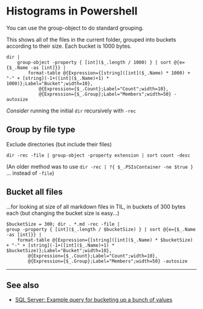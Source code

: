 ﻿# Histograms in Powershell

You can use the group-object to do standard grouping.

This shows all of the files in the current folder, grouped into buckets according to their size.
Each bucket is 1000 bytes.

	dir |
		group-object -property { [int]($_.length / 1000) } | sort @{e={$_.Name -as [int]}} |
			format-table @{Expression={[string]([int]($_.Name) * 1000) + "-" + [string](-1+([int]($_.Name)+1) * 1000)};Label="Bucket";width=10},
				@{Expression={$_.Count};Label="Count";width=10},
				@{Expression={$_.Group};Label="Members";width=50} -autosize

*Consider* running the initial `dir` recursively with `-rec`

## Group by file type

Exclude directories (but include their files)

	dir -rec -file | group-object -property extension | sort count -desc

(An older method was to use `dir -rec | ?{ $_.PSIsContainer -ne $true } ` ... instead of `-file`)

## Bucket all files
...for looking at size of all markdown files in TIL, in buckets of 300 bytes each (but changing the bucket size is easy...)

	$bucketSize = 300; dir . *.md -rec -file |
	group -property { [int]($_.length / $bucketSize) } | sort @{e={$_.Name -as [int]}} |
		format-table @{Expression={[string]([int]($_.Name) * $bucketSize) + "-" + [string](-1+([int]($_.Name)+1) * $bucketSize)};Label="Bucket";width=10},
			@{Expression={$_.Count};Label="Count";width=10},
			@{Expression={$_.Group};Label="Members";width=50} -autosize

-----

## See also

- [SQL Server: Example query for bucketing up a bunch of values](../sql_server/histogram.md)